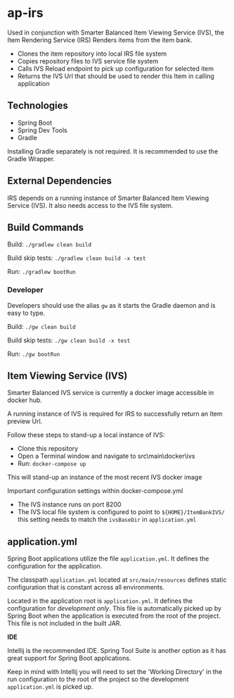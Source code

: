 # ap-irs
Used in conjunction with Smarter Balanced Item Viewing Service (IVS), the Item Rendering Service (IRS) Renders items from the item bank.

* Clones the item repository into local IRS file system
* Copies repository files to IVS service file system
* Calls IVS Reload endpoint to pick up configuration for selected item
* Returns the IVS Url that should be used to render this Item in calling application

## Technologies

* Spring Boot
* Spring Dev Tools
* Gradle

Installing Gradle separately is not required.  It is recommended
to use the Gradle Wrapper.

## External Dependencies

IRS depends on a running instance of Smarter Balanced Item Viewing Service (IVS). It also needs access to the IVS file system.

## Build Commands

Build: ```./gradlew clean build```

Build skip tests: ```./gradlew clean build -x test```

Run: ```./gradlew bootRun```

### Developer

Developers should use the alias ```gw``` as it starts the Gradle daemon
and is easy to type.

Build: ```./gw clean build```

Build skip tests: ```./gw clean build -x test```

Run: ```./gw bootRun```

## Item Viewing Service (IVS)

Smarter Balanced IVS service is currently a docker image accessible in docker hub.

A running instance of IVS is required for IRS to successfully return an Item preview Url.

Follow these steps to stand-up a local instance of IVS:
* Clone this repository
* Open a Terminal window and navigate to src\main\docker\ivs
* Run: ```docker-compose up```

This will stand-up an instance of the most recent IVS docker image

Important configuration settings within docker-compose.yml
* The IVS instance runs on port 8200
* The IVS local file system is configured to point to ```${HOME}/ItemBankIVS/``` this setting needs to match the ```ivsBaseDir``` in ```application.yml```

## application.yml

Spring Boot applications utilize the file ```application.yml```.  It defines
the configuration for the application.

The classpath ```application.yml``` located at ```src/main/resources``` defines
static configuration that is constant across all environments.

Located in the application root is ```application.yml```.  It defines the configuration
for *development only*.  This file is automatically picked up by Spring Boot
when the application is executed from the root of the project.  This file is not
included in the built JAR.

**IDE**

Intellij is the recommended IDE.  Spring Tool Suite is another option as it
has great support for Spring Boot applications.

Keep in mind with Intellij you will need to set the 'Working Directory' in the run configuration
to the root of the project so the development ```application.yml``` is picked up.
